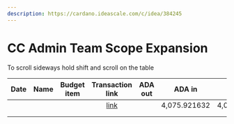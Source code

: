 ```yaml
---
description: https://cardano.ideascale.com/c/idea/384245
---
```


# CC Admin Team Scope Expansion

To scroll sideways hold shift and scroll on the table

<table><thead><tr><th>Date</th><th>Name</th><th data-type="select">Budget item</th><th align="center">Transaction link</th><th>ADA out</th><th>ADA in</th><th>Balance</th></tr></thead><tbody><tr><td></td><td></td><td></td><td align="center"><a href="https://github.com/cctreasury/Treasury-system/blob/main/content/en/blog/Fund7/CC-Admin-Team-Scope-Expantion/Other/1646555399445-IOG.md">link</a></td><td></td><td>4,075.921632</td><td>4,075.921632</td></tr><tr><td></td><td></td><td></td><td align="center"></td><td></td><td></td><td></td></tr><tr><td></td><td></td><td></td><td align="center"></td><td></td><td></td><td></td></tr></tbody></table>
